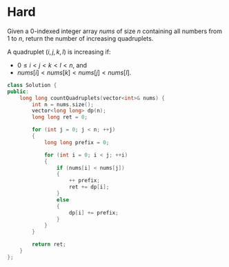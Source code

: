 # Hard

Given a 0-indexed integer array $nums$ of size $n$ containing all numbers from $1$ to $n$, return the number of increasing quadruplets.

A quadruplet $(i, j, k, l)$ is increasing if:

- $0 \leq i < j < k < l < n$, and
- $nums[i] < nums[k] < nums[j] < nums[l]$.

```cpp
class Solution {
public:
    long long countQuadruplets(vector<int>& nums) {
        int n = nums.size();
        vector<long long> dp(n);
        long long ret = 0;

        for (int j = 0; j < n; ++j)
        {
            long long prefix = 0;

            for (int i = 0; i < j; ++i)
            {
                if (nums[i] < nums[j])
                {
                    ++ prefix;
                    ret += dp[i];
                }
                else
                {
                    dp[i] += prefix;
                }
            }
        }

        return ret;
    }
};
```
